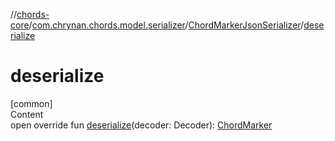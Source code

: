 //[chords-core](../../../index.md)/[com.chrynan.chords.model.serializer](../index.md)/[ChordMarkerJsonSerializer](index.md)/[deserialize](deserialize.md)



# deserialize  
[common]  
Content  
open override fun [deserialize](deserialize.md)(decoder: Decoder): [ChordMarker](../../com.chrynan.chords.model/-chord-marker/index.md)  



